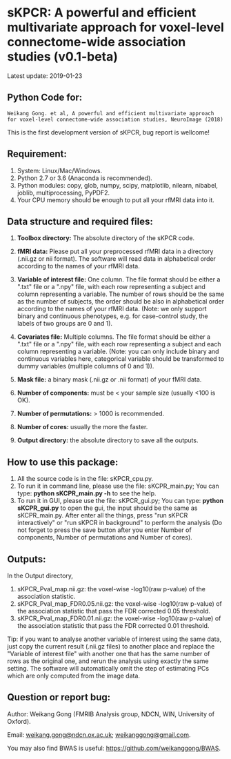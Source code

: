# sKPCR: A powerful and efficient multivariate approach for voxel-level connectome-wide association studies (v0.1-beta)

Latest update: 2019-01-23

## **Python Code for:**

```
Weikang Gong. et al, A powerful and efficient multivariate approach for voxel-level connectome-wide association studies, NeuroImage (2018)
```

This is the first development version of sKPCR, bug report is wellcome!

## **Requirement:**
1. System: Linux/Mac/Windows.
2. Python 2.7 or 3.6 (Anaconda is recommended).
3. Python modules: copy, glob, numpy, scipy, matplotlib, nilearn, nibabel, joblib, multiprocessing, PyPDF2.
4. Your CPU memory should be enough to put all your rfMRI data into it.

## **Data structure and required files:**
1. **Toolbox directory:** The absolute directory of the sKPCR code.

2. **fMRI data:** Please put all your preprocessed rfMRI data in a directory (.nii.gz or nii format). The software will read data in alphabetical order according to the names of your rfMRI data.

3. **Variable of interest file:** One column. The file format should be either a ".txt" file or a ".npy" file, with each row representing a subject and column representing a variable. The number of rows should be the same as the number of subjects, the order should be also in alphabetical order according to the names of your rfMRI data. (Note: we only support binary and continuous phenotypes, e.g. for case-control study, the labels of two groups are 0 and 1).

4. **Covariates file:** Multiple columns. The file format should be either a ".txt" file or a ".npy" file, with each row representing a subject and each column representing a variable. (Note: you can only include binary and continuous variables here, categorical variable should be transformed to dummy variables (multiple columns of 0 and 1)).

5. **Mask file:** a binary mask (.nii.gz or .nii format) of your fMRI data.

6. **Number of components:** must be < your sample size (usually <100 is OK).

7. **Number of permutations:** > 1000 is recommended.

8. **Number of cores:** usually the more the faster.

9. **Output directory:** the absolute directory to save all the outputs.

## **How to use this package:**
1. All the source code is in the file: sKPCR_cpu.py.
2. To run it in command line, please use the file: sKCPR_main.py; You can type: **python sKCPR_main.py -h** to see the help.
3. To run it in GUI, please use the file: sKPCR_gui.py; You can type: **python sKCPR_gui.py** to open the gui, the input should be the same as sKCPR_main.py. After enter all the things, press "run sKPCR interactively" or "run sKPCR in background" to perform the analysis (Do not forget to press the save button after you enter Number of components, Number of permutations and Number of cores).


## **Outputs:**

In the Output directory, 
1. sKPCR_Pval_map.nii.gz: the voxel-wise -log10(raw p-value) of the association statistic.
2. sKPCR_Pval_map_FDR0.05.nii.gz: the voxel-wise -log10(raw p-value) of the association statistic that pass the FDR corrected 0.05 threshold.
3. sKPCR_Pval_map_FDR0.01.nii.gz: the voxel-wise -log10(raw p-value) of the association statistic that pass the FDR corrected 0.01 threshold.

Tip: if you want to analyse another variable of interest using the same data, just copy the current result (.nii.gz files) to another place and replace the "Variable of interest file" with another one that has the same number of rows as the original one, and rerun the analysis using exactly the same setting. The software will automatically omit the step of estimating PCs which are only computed from the image data.

## **Question or report bug:**

Author: Weikang Gong (FMRIB Analysis group, NDCN, WIN, University of Oxford).

Email: weikang.gong@ndcn.ox.ac.uk; weikanggong@gmail.com.


You may also find BWAS is useful: https://github.com/weikanggong/BWAS.

